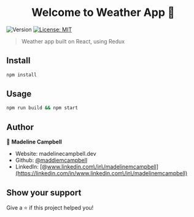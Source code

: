 <h1 align="center">Welcome to Weather App 👋</h1>
<p>
  <img alt="Version" src="https://img.shields.io/badge/version-0.1.0-blue.svg?cacheSeconds=2592000" />
  <a href="#" target="_blank">
    <img alt="License: MIT" src="https://img.shields.io/badge/License-MIT-yellow.svg" />
  </a>
</p>

> Weather app built on React, using Redux

## Install

```sh
npm install
```

## Usage

```sh
npm run build && npm start
```

## Author

👤 **Madeline Campbell**

* Website: madelinecampbell.dev
* Github: [@maddiemcampbell](https://github.com/maddiemcampbell)
* LinkedIn: [@www.linkedin.com\/in\/madelinemcampbell](https://linkedin.com/in/www.linkedin.com\/in\/madelinemcampbell)

## Show your support

Give a ⭐️ if this project helped you!
